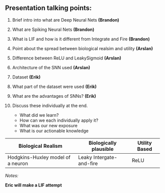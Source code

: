 ## Presentation talking points:

1. Brief intro into what are Deep Neural Nets **(Brandon)**
2. What are Spiking Neural Nets **(Brandon)**
3. What is LIF and how is it different from Integrate and Fire **(Brandon)**
3. Point about the spread between biological realsim and utility **(Arslan)**
4. Difference between ReLU and LeakySigmoid **(Arslan)**
5. Architecture of the SNN used **(Arslan)**
6. Dataset **(Erik)**
7. What part of the dataset were used **(Erik)**
8. What are the advantages of SNNs? **(Erik)**

10. Discuss these individually at the end. 
    - What did we learn?
    - How can we each individually apply it?
    - What was our new exposure
    - What is our actionable knowledge



|Biological Realism| Biologically plausible| Utility Based|
|------------------|-----------------------|-------------|
|Hodgkins-Huxley model of a neuron| Leaky Intergate-and-fire| ReLU|






*Notes:*

**Eric will make a LIF attempt**